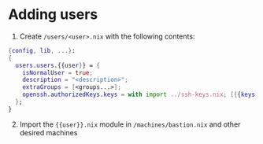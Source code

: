 # Adding users

1. Create ```/users/<user>.nix``` with the following contents:
```Nix
{config, lib, ...}:
{
  users.users.{{user}} = {
    isNormalUser = true;
    description = "<description>";
    extraGroups = [<groups...>];
    openssh.authorizedKeys.keys = with import ../ssh-keys.nix; [{{keys...}}];
  };
}
```

2. Import the ```{{user}}.nix``` module in ```/machines/bastion.nix``` and other desired machines
